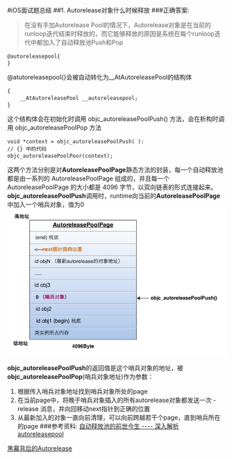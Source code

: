 #iOS面试题总结
##1. Autorelease对象什么时候释放
###正确答案:
>在没有手加Autorelease Pool的情况下，Autorelease对象是在当前的runloop迭代结束时释放的，而它能够释放的原因是系统在每个runloop迭代中都加入了自动释放池Push和Pop

```
@autoreleasepool{
}
```
@atutoreleasepool{}会被自动转化为__AtAutoreleasePool的结构体

```
{
    __AtAutoreleasePool __autoreleasepool;
}
```
这个结构体会在初始化时调用 objc_autoreleasePoolPush() 方法，会在析构时调用 objc_autoreleasePoolPop 方法
```
void *context = objc_autoreleasePoolPush( ):
// {} 中的代码
objc_autoreleasePoolPoor(context);
```
这两个方法分别是对**AutoreleasePoolPage**静态方法的封装，每一个自动释放池都是由一系列的 AutoreleasePoolPage 组成的，并且每一个 AutoreleasePoolPage 的大小都是 4096 字节，以双向链表的形式连接起来。
**objc_autoreleasePoolPush**调用时，runtime向当前的**AutoreleasePoolPage**中加入一个哨兵对象，值为0
![Alt text](./autorelease.png)

**objc_autoreleasePoolPush**的返回值是这个哨兵对象的地址，被**objc_autoreleasePoolPop**(哨兵对象地址)作为参数：
1. 根据传入哨兵对象地址找到哨兵对象所处的page
2. 在当前page中，将晚于哨兵对象插入的所有autorelease对象都发送一次 -release 消息，并向回移动next指针到正确的位置
3. 从最新加入的对象一直向前清理，可以向前跨越若干个page，直到哨兵所在的page
###参考资料:
[自动释放池的前世今生 ---- 深入解析 autoreleasepool](http://draveness.me/autoreleasepool/)

[黑幕背后的Autorelease](http://blog.sunnyxx.com/2014/10/15/behind-autorelease/)